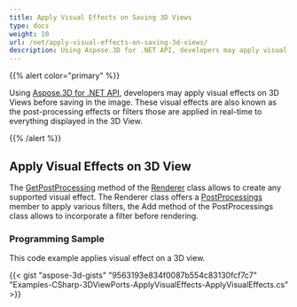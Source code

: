 ```yaml
---
title: Apply Visual Effects on Saving 3D Views
type: docs
weight: 10
url: /net/apply-visual-effects-on-saving-3d-views/
description: Using Aspose.3D for .NET API, developers may apply visual effects on 3D Views before saving in the image. These visual effects are also known as the post-processing effects or filters those are applied in real-time to everything displayed in the 3D View.
---
```


{{% alert color="primary" %}}

Using [Aspose.3D for .NET API](https://products.aspose.com/3d/net/), developers may apply visual effects on 3D Views before saving in the image. These visual effects are also known as the post-processing effects or filters those are applied in real-time to everything displayed in the 3D View.

{{% /alert %}}
## **Apply Visual Effects on 3D View**
The [GetPostProcessing](https://reference.aspose.com/3d/net/aspose.threed.render/renderer/methods/getpostprocessing) method of the [Renderer](https://reference.aspose.com/3d/net/aspose.threed.render/renderer) class allows to create any supported visual effect. The Renderer class offers a [PostProcessings](https://reference.aspose.com/3d/net/aspose.threed.render/renderer/properties/postprocessings) member to apply various filters, the Add method of the PostProcessings class allows to incorporate a filter before rendering.
### **Programming Sample**
This code example applies visual effect on a 3D view.

{{< gist "aspose-3d-gists" "9563193e834f0087b554c83130fcf7c7" "Examples-CSharp-3DViewPorts-ApplyVisualEffects-ApplyVisualEffects.cs" >}}
